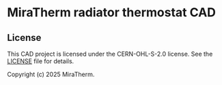 # MiraTherm radiator thermostat CAD

## License

This CAD project is licensed under the CERN-OHL-S-2.0 license. See the [LICENSE](LICENSE) file for details.

Copyright (c) 2025 MiraTherm.
